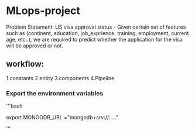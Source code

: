 # MLops-project


Problem Statement:
US visa approval status - Given certain set of features such as (continent, education, job_exprience, training, employment, current age, etc..), we are required to predict whether the application for the visa will be approved or not.

## workflow:
1.constants
2.entity
3.components
4.Pipeline


### Export the environment variables
'''bash

export MONGODB_URL ="mongodb+srv://<username>:<password>...."

'''


